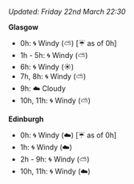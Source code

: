 *Updated: Friday 22nd March 22:30*

**Glasgow**

* 0h: :cyclone: Windy (:partly_sunny:) [:umbrella: as of 0h]
* 1h - 5h: :cyclone: Windy (:partly_sunny:)
* 6h: :cyclone: Windy (:sunny:)
* 7h, 8h: :cyclone: Windy (:partly_sunny:)
* 9h: :cloud: Cloudy
* 10h, 11h: :cyclone: Windy (:partly_sunny:)

**Edinburgh**

* 0h: :cyclone: Windy (:cloud:) [:umbrella: as of 0h]
* 1h: :cyclone: Windy (:cloud:)
* 2h - 9h: :cyclone: Windy (:partly_sunny:)
* 10h, 11h: :cyclone: Windy (:cloud:)
